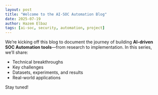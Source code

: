 ```yaml
---
layout: post
title: "Welcome to the AI-SOC Automation Blog"
date: 2025-07-19
author: Hazem Elbaz
tags: [ai-soc, security, automation, project]
---
```


We’re kicking off this blog to document the journey of building **AI-driven SOC Automation tools**—from research to implementation. In this series, we’ll share:

- Technical breakthroughs
- Key challenges
- Datasets, experiments, and results
- Real-world applications

Stay tuned!